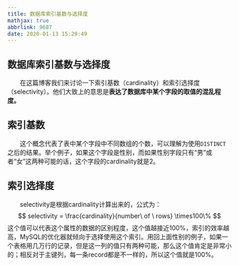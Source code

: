 ```yaml
---
title: 数据库索引基数与选择度
mathjax: true
abbrlink: 9687
date: 2020-01-13 15:29:49
---
```


## 数据库索引基数与选择度

&emsp;&emsp;在这篇博客我们来讨论一下索引基数（cardinality）和索引选择度（selectivity）。他们大致上的意思是**表达了数据库中某个字段的取值的混乱程度。**
<!-- more -->

## 索引基数

&emsp;&emsp;这个概念代表了表中某个字段中不同数组的个数，可以理解为使用`DISTINCT`之后的结果。举个例子，如果这个字段是性别，而如果性别字段只有“男”或者“女”这两种可能的话，这个字段的cardinality就是2。

## 索引选择度

&emsp;&emsp;selectivity是根据cardinality计算出来的，公式为：
$$
selectivity = \frac{cardinality}{number\ of \ rows} \times100\%
$$
这个值可以代表这个属性的数据的区别程度，这个值越接近100%，索引的效率越高，MySQL的优化器就倾向于选择使用这个索引。用回上面性别的例子，如果一个表格用几万行的记录，但是这一列的值只有两种可能，那么这个值肯定是非常小的；相反对于主键列，每一条record都是不一样的，所以这个值就是100%。

